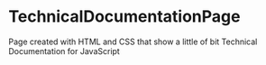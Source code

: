 # TechnicalDocumentationPage
Page created with HTML and CSS that show a little of bit Technical Documentation for JavaScript
